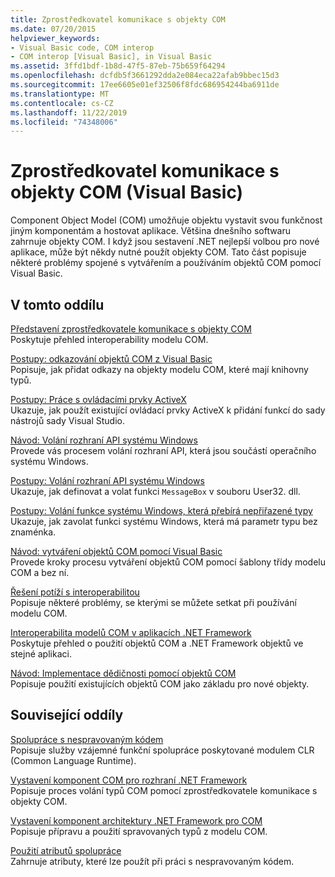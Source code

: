 ```yaml
---
title: Zprostředkovatel komunikace s objekty COM
ms.date: 07/20/2015
helpviewer_keywords:
- Visual Basic code, COM interop
- COM interop [Visual Basic], in Visual Basic
ms.assetid: 3ffd1bdf-1b8d-47f5-87eb-75b659f64294
ms.openlocfilehash: dcfdb5f3661292dda2e084eca22afab9bbec15d3
ms.sourcegitcommit: 17ee6605e01ef32506f8fdc686954244ba6911de
ms.translationtype: MT
ms.contentlocale: cs-CZ
ms.lasthandoff: 11/22/2019
ms.locfileid: "74348006"
---
```

# <a name="com-interop-visual-basic"></a>Zprostředkovatel komunikace s objekty COM (Visual Basic)
Component Object Model (COM) umožňuje objektu vystavit svou funkčnost jiným komponentám a hostovat aplikace. Většina dnešního softwaru zahrnuje objekty COM. I když jsou sestavení .NET nejlepší volbou pro nové aplikace, může být někdy nutné použít objekty COM. Tato část popisuje některé problémy spojené s vytvářením a používáním objektů COM pomocí Visual Basic.  
  
## <a name="in-this-section"></a>V tomto oddílu  
 [Představení zprostředkovatele komunikace s objekty COM](../../../visual-basic/programming-guide/com-interop/introduction-to-com-interop.md)  
 Poskytuje přehled interoperability modelu COM.  
  
 [Postupy: odkazování objektů COM z Visual Basic](../../../visual-basic/programming-guide/com-interop/how-to-reference-com-objects.md)  
 Popisuje, jak přidat odkazy na objekty modelu COM, které mají knihovny typů.  
  
 [Postupy: Práce s ovládacími prvky ActiveX](../../../visual-basic/programming-guide/com-interop/how-to-work-with-activex-controls.md)  
 Ukazuje, jak použít existující ovládací prvky ActiveX k přidání funkcí do sady nástrojů sady Visual Studio.  
  
 [Návod: Volání rozhraní API systému Windows](../../../visual-basic/programming-guide/com-interop/walkthrough-calling-windows-apis.md)  
 Provede vás procesem volání rozhraní API, která jsou součástí operačního systému Windows.  
  
 [Postupy: Volání rozhraní API systému Windows](../../../visual-basic/programming-guide/com-interop/how-to-call-windows-apis.md)  
 Ukazuje, jak definovat a volat funkci `MessageBox` v souboru User32. dll.  
  
 [Postupy: Volání funkce systému Windows, která přebírá nepřiřazené typy](../../../visual-basic/programming-guide/com-interop/how-to-call-a-windows-function-that-takes-unsigned-types.md)  
 Ukazuje, jak zavolat funkci systému Windows, která má parametr typu bez znaménka.  
  
 [Návod: vytváření objektů COM pomocí Visual Basic](../../../visual-basic/programming-guide/com-interop/walkthrough-creating-com-objects.md)  
 Provede kroky procesu vytváření objektů COM pomocí šablony třídy modelu COM a bez ní.  
  
 [Řešení potíží s interoperabilitou](../../../visual-basic/programming-guide/com-interop/troubleshooting-interoperability.md)  
 Popisuje některé problémy, se kterými se můžete setkat při používání modelu COM.  
  
 [Interoperabilita modelů COM v aplikacích .NET Framework](../../../visual-basic/programming-guide/com-interop/com-interoperability-in-net-framework-applications.md)  
 Poskytuje přehled o použití objektů COM a .NET Framework objektů ve stejné aplikaci.  
  
 [Návod: Implementace dědičnosti pomocí objektů COM](../../../visual-basic/programming-guide/com-interop/walkthrough-implementing-inheritance-with-com-objects.md)  
 Popisuje použití existujících objektů COM jako základu pro nové objekty.  
  
## <a name="related-sections"></a>Související oddíly  
 [Spolupráce s nespravovaným kódem](../../../framework/interop/index.md)  
 Popisuje služby vzájemné funkční spolupráce poskytované modulem CLR (Common Language Runtime).  
  
 [Vystavení komponent COM pro rozhraní .NET Framework](../../../framework/interop/exposing-com-components.md)  
 Popisuje proces volání typů COM pomocí zprostředkovatele komunikace s objekty COM.  
  
 [Vystavení komponent architektury .NET Framework pro COM](../../../framework/interop/exposing-dotnet-components-to-com.md)  
 Popisuje přípravu a použití spravovaných typů z modelu COM.  
  
 [Použití atributů spolupráce](../../../standard/native-interop/apply-interop-attributes.md)  
 Zahrnuje atributy, které lze použít při práci s nespravovaným kódem.
